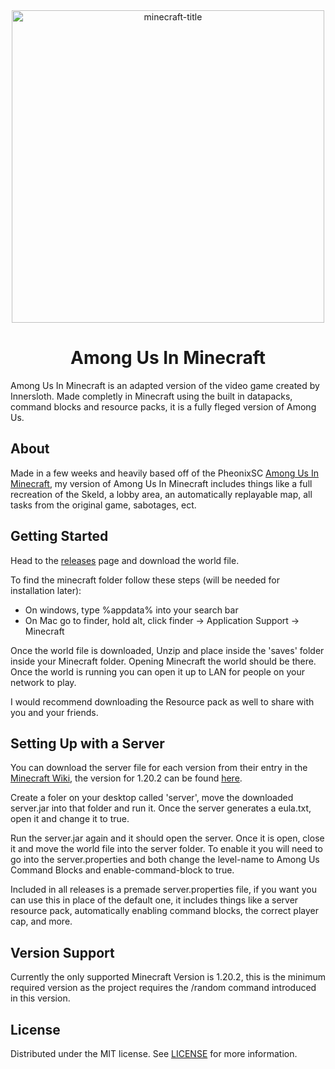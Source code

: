 <div align="center">
  <img src="https://i.ibb.co/zr6FkhM/minecraft-title.png" alt="minecraft-title" width="500px" height="auto">
</div>
<h1 align="center">Among Us In Minecraft</h1>

Among Us In Minecraft is an adapted version of the video game created by Innersloth. Made completly in Minecraft using the built in datapacks, command blocks and resource packs, it is a fully fleged version of Among Us.

## About

Made in a few weeks and heavily based off of the PheonixSC [Among Us In Minecraft](https://youtu.be/me9Tt6rK6nk?si=FWHJ7jSXu3OTtTb1), my version of Among Us In Minecraft includes things like a full recreation of the Skeld, a lobby area, an automatically replayable map, all tasks from the original game, sabotages, ect.

## Getting Started

Head to the [releases](https://github.com/Techyte/Among-Us-Command-blocks/releases) page and download the world file.

To find the minecraft folder follow these steps (will be needed for installation later):
- On windows, type %appdata% into your search bar
- On Mac go to finder, hold alt, click finder -> Application Support -> Minecraft

Once the world file is downloaded, Unzip and place inside the 'saves' folder inside your Minecraft folder. Opening Minecraft the world should be there. Once the world is running you can open it up to LAN for people on your network to play.

I would recommend downloading the Resource pack as well to share with you and your friends.

## Setting Up with a Server

You can download the server file for each version from their entry in the [Minecraft Wiki](https://minecraft.wiki/), the version for 1.20.2 can be found [here](https://minecraft.wiki/w/Java_Edition_1.20.2).

Create a foler on your desktop called 'server', move the downloaded server.jar into that folder and run it. Once the server generates a eula.txt, open it and change it to true.

Run the server.jar again and it should open the server. Once it is open, close it and move the world file into the server folder. To enable it you will need to go into the server.properties and both change the level-name to Among Us Command Blocks and enable-command-block to true.

Included in all releases is a premade server.properties file, if you want you can use this in place of the default one, it includes things like a server resource pack, automatically enabling command blocks, the correct player cap, and more.

## Version Support

Currently the only supported Minecraft Version is 1.20.2, this is the minimum required version as the project requires the /random command introduced in this version.

## License

Distributed under the MIT license. See [LICENSE](LICENSE) for more information.
